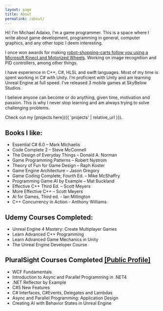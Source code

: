 ```yaml
---
layout: page
title: About
permalink: /about/
---
```


Hi! I'm Michael Adaixo, I'm a game programmer.
This is a space where I write about game development, programming in general, computer graphics, and any other topic I deem interesting.

I once won awards for making [robot-shopping-carts follow you using a Microsoft Kinect and Motorized Wheels](https://www.youtube.com/watch?v=dhHXldpknC4). Working on image recognition and PID controllers, among other things.

I have experience in C++, C#, HLSL and swift languages. Most of my time is spent working in C# with Unity. I’m proficient with Unity and am learning Unreal Engine at full speed. I’ve released 3 mobile games at SkyBelow Studios.

I believe anyone can become or do anything, given time, motivation and passion. This is why I never stop learning and am always trying to solve challenging problems.

Check out my [projects here]({{ 'projects' | relative_url }}).

## Books I like: 
- Essential C# 6.0 – Mark Michaelis
- Code Complete 2 – Steve McConnell
- The Design of Everyday Things – Donald A. Norman
- Game Programming Patterns – Robert Nystrom
- Theory of Fun for Game Design – Raph Koster
- Game Engine Architecture – Jason Gregory
- Game Coding Complete, Fourth Ed. – Mike McShaffry
- Programming Game AI by Example – Mat Buckland
- Effective C++ Third Ed. – Scott Meyers
- More Effective C++ – Scott Meyers
- AI for Games, Third ed. - Ian Millington
- C++ Concurrency in Action - Anthony Williams

## Udemy Courses Completed:
- Unreal Engine 4 Mastery: Create Multiplayer Games
- Learn Advanced C++ Programming
- Learn Advanced Game Mechanics in Unity
- The Unreal Engine Developer Course

## PluralSight Courses Completed [[Public Profile]](https://app.pluralsight.com/profile/mikea15)
- WCF Fundamentals
- Introduction to Async and Parallel Programming in .NET4
- .NET Reflector by Example
- C#5 New Features
- C# Interfaces, C#Events, Delegates and Lambdas
- Async and Parallel Programming: Application Design
- Creating AI with Behavior States in Unreal Engine
